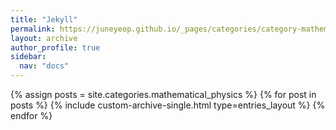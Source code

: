 ```yaml
---
title: "Jekyll"
permalink: https://juneyeop.github.io/_pages/categories/category-mathematical_physics.md
layout: archive
author_profile: true
sidebar:
  nav: "docs"
---
```


{% assign posts = site.categories.mathematical_physics %}
{% for post in posts %}
  {% include custom-archive-single.html type=entries_layout %}
{% endfor %}
